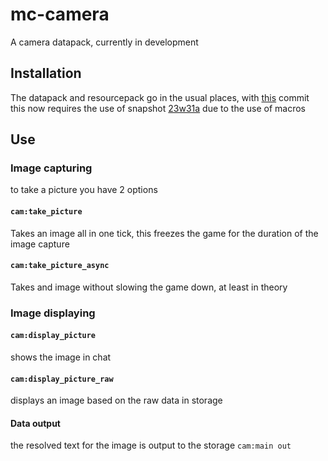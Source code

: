 # mc-camera
A camera datapack, currently in development

## Installation 
The datapack and resourcepack go in the usual places, with [this](https://github.com/gibbsly/mc-camera/commit/d39dfd73eecfc90716dde52d0b53e360b98dbd6c) commit this now requires the use of snapshot [23w31a](https://www.minecraft.net/en-us/article/minecraft-snapshot-23w31a) due to the use of macros 

## Use

### Image capturing
to take a picture you have 2 options 

#### `cam:take_picture` 
Takes an image all in one tick, this freezes the game for the duration of the image capture

#### `cam:take_picture_async`
Takes and image without slowing the game down, at least in theory

### Image displaying
#### `cam:display_picture`
shows the image in chat

#### `cam:display_picture_raw`
displays an image based on the raw data in storage

#### Data output
the resolved text for the image is output to the storage `cam:main out`
